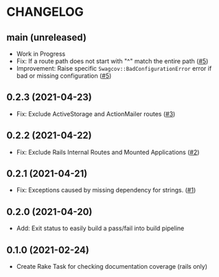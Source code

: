 # CHANGELOG
## main (unreleased)
- Work in Progress
- Fix: If a route path does not start with "^" match the entire path ([#5](https://github.com/smridge/swagcov/pull/5))
- Improvement: Raise specific `Swagcov::BadConfigurationError` error if bad or missing configuration ([#5](https://github.com/smridge/swagcov/pull/5))

## 0.2.3 (2021-04-23)
- Fix: Exclude ActiveStorage and ActionMailer routes ([#3](https://github.com/smridge/swagcov/pull/3))

## 0.2.2 (2021-04-22)
- Fix: Exclude Rails Internal Routes and Mounted Applications ([#2](https://github.com/smridge/swagcov/pull/2))

## 0.2.1 (2021-04-21)
- Fix: Exceptions caused by missing dependency for strings. ([#1](https://github.com/smridge/swagcov/pull/1))
## 0.2.0 (2021-04-20)
- Add: Exit status to easily build a pass/fail into build pipeline

## 0.1.0 (2021-02-24)
- Create Rake Task for checking documentation coverage (rails only)
